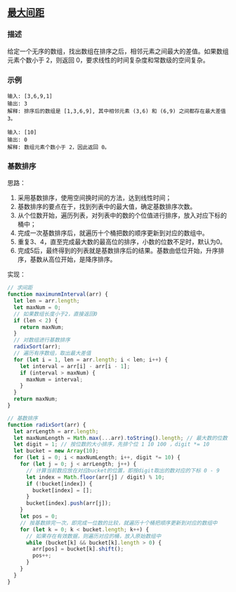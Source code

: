 ## [最大间距](https://github.com/StarShi/Big-Monster/blob/master/source/leet-code/src/sort/maximum-interval.js)

### 描述

给定一个无序的数组，找出数组在排序之后，相邻元素之间最大的差值。如果数组元素个数小于 2，则返回 0，要求线性的时间复杂度和常数级的空间复杂。

### 示例

```
输入: [3,6,9,1]
输出: 3
解释: 排序后的数组是 [1,3,6,9], 其中相邻元素 (3,6) 和 (6,9) 之间都存在最大差值 3。
```

```
输入: [10]
输出: 0
解释: 数组元素个数小于 2，因此返回 0。
```

### 基数排序

思路：

1. 采用基数排序，使用空间换时间的方法，达到线性时间；
2. 基数排序的要点在于，找到列表中的最大值，确定基数排序次数。
3. 从个位数开始，遍历列表，对列表中的数的个位值进行排序，放入对应下标的桶中；
4. 完成一次基数排序后，就遍历十个桶把数的顺序更新到对应的数组中。
5. 重复3、4，直至完成最大数的最高位的排序，小数的位数不足时，默认为0。
6. 完成5后，最终得到的列表就是基数排序后的结果。基数由低位开始，升序排序，基数从高位开始，是降序排序。

实现：

```javascript
// 求间距
function maximunmInterval(arr) {
  let len = arr.length;
  let maxNum = 0;
  // 如果数组长度小于2，直接返回0
  if (len < 2) {
    return maxNum;
  }
  // 对数组进行基数排序
  radixSort(arr);
  // 遍历有序数组，取出最大差值
  for (let i = 1, len = arr.length; i < len; i++) {
    let interval = arr[i] - arr[i - 1];
    if (interval > maxNum) {
      maxNum = interval;
    }
  }
  return maxNum;
}

// 基数排序
function radixSort(arr) {
  let arrLength = arr.length;
  let maxNumLength = Math.max(...arr).toString().length; // 最大数的位数
  let digit = 1; // 按位数的大小排序，先排个位 1 10 100 ，digit *= 10
  let bucket = new Array(10);
  for (let i = 0; i < maxNumLength; i++, digit *= 10) {
    for (let j = 0; j < arrLength; j++) {
      // 计算当前数应放在对应bucket的位置，即按digit取出的数对应的下标 0 - 9
      let index = Math.floor(arr[j] / digit) % 10;
      if (!bucket[index]) {
        bucket[index] = [];
      }
      bucket[index].push(arr[j]);
    }
    let pos = 0;
    // 按基数排完一次，即完成一位数的比较，就遍历十个桶把顺序更新到对应的数组中
    for (let k = 0; k < bucket.length; k++) {
      // 如果存在有效数据，则遍历对应的桶，放入原始数组中
      while (bucket[k] && bucket[k].length > 0) {
        arr[pos] = bucket[k].shift();
        pos++;
      }
    }
  }
}
```
